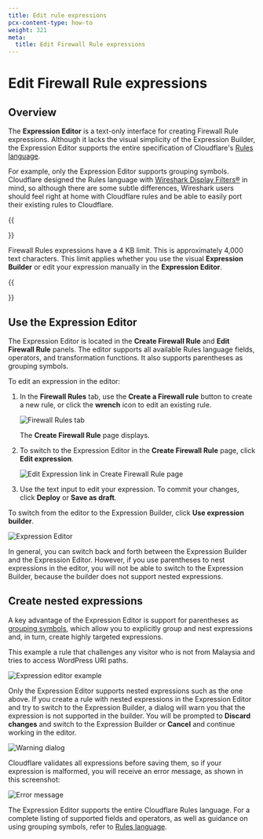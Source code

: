 ```yaml
---
title: Edit rule expressions
pcx-content-type: how-to
weight: 321
meta:
  title: Edit Firewall Rule expressions
---
```


# Edit Firewall Rule expressions

## Overview

The **Expression Editor** is a text-only interface for creating Firewall Rule expressions. Although it lacks the visual simplicity of the Expression Builder, the Expression Editor supports the entire specification of Cloudflare's [Rules language](/ruleset-engine/rules-language).

For example, only the Expression Editor supports grouping symbols. Cloudflare designed the Rules language with [Wireshark Display Filters®](https://www.wireshark.org/docs/wsug_html_chunked/ChWorkBuildDisplayFilterSection.html) in mind, so although there are some subtle differences, Wireshark users should feel right at home with Cloudflare rules and be able to easily port their existing rules to Cloudflare.

{{<Aside type="warning' header='Important">}}

Firewall Rules expressions have a 4 KB limit. This is approximately 4,000 text characters. This limit applies whether you use the visual **Expression Builder** or edit your expression manually in the **Expression Editor**.

{{</Aside>}}

## Use the Expression Editor

The Expression Editor is located in the **Create Firewall Rule** and **Edit Firewall Rule** panels. The editor supports all available Rules language fields, operators, and transformation functions. It also supports parentheses as grouping symbols.

To edit an expression in the editor:

1.  In the **Firewall Rules** tab, use the **Create a Firewall rule** button to create a new rule, or click the **wrench** icon to edit an existing rule.

    ![Firewall Rules tab](/firewall/static/firewall-rules-expressions-editor-1.png)

    The **Create Firewall Rule** page displays.

2.  To switch to the Expression Editor in the **Create Firewall Rule** page, click **Edit expression**.

    ![Edit Expression link in Create Firewall Rule page](/firewall/static/firewall-rules-expressions-editor-2.png)

3.  Use the text input to edit your expression. To commit your changes, click **Deploy** or **Save as draft**.

To switch from the editor to the Expression Builder, click **Use expression builder**.

![Expression Editor](/firewall/static/firewall-rules-expressions-editor-3.png)

In general, you can switch back and forth between the Expression Builder and the Expression Editor. However, if you use parentheses to nest expressions in the editor, you will not be able to switch to the Expression Builder, because the builder does not support nested expressions.

## Create nested expressions

A key advantage of the Expression Editor is support for parentheses as [grouping symbols](/ruleset-engine/rules-language/operators/#grouping-symbols), which allow you to explicitly group and nest expressions and, in turn, create highly targeted expressions.

This example a rule that challenges any visitor who is not from Malaysia and tries to access WordPress URI paths.

![Expression editor example](/firewall/static/firewall-rules-expressions-editor-4.png)

Only the Expression Editor supports nested expressions such as the one above. If you create a rule with nested expressions in the Expression Editor and try to switch to the Expression Builder, a dialog will warn you that the expression is not supported in the builder. You will be prompted to **Discard changes** and switch to the Expression Builder or **Cancel** and continue working in the editor.

![Warning dialog](/firewall/static/firewall-rules-expressions-editor-5.png)

Cloudflare validates all expressions before saving them, so if your expression is malformed, you will receive an error message, as shown in this screenshot:

![Error message](/firewall/static/firewall-rules-expressions-editor-6.png)

The Expression Editor supports the entire Cloudflare Rules language. For a complete listing of supported fields and operators, as well as guidance on using grouping symbols, refer to [Rules language](/ruleset-engine/rules-language).
